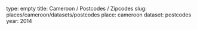 type: empty
title: Cameroon / Postcodes / Zipcodes
slug: places/cameroon/datasets/postcodes
place: cameroon
dataset: postcodes
year: 2014
